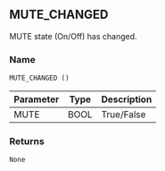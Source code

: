 ## MUTE\_CHANGED

MUTE state (On/Off) has changed.


### Name

`MUTE_CHANGED ()`


| Parameter | Type | Description |
| --------- | ---- | ----------- |
| MUTE      | BOOL | True/False  |



### Returns

`None`